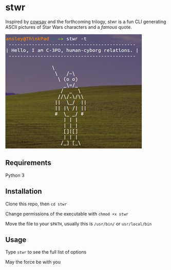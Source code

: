 # stwr
Inspired by [cowsay](https://wikipedia.org/wiki/Cowsay) and the forthcoming
trilogy, stwr is a fun CLI generating ASCII pictures of Star Wars characters 
and a *famous* quote.

![screenshot](stwr.png)

## Requirements
Python 3

## Installation
Clone this repo, then `cd stwr`

Change permissions of the executable with `chmod +x stwr`

Move the file to your `$PATH`, usually this is `/usr/bin/` or `usr/local/bin`

## Usage
Type `stwr` to see the full list of options


May the force be with you

